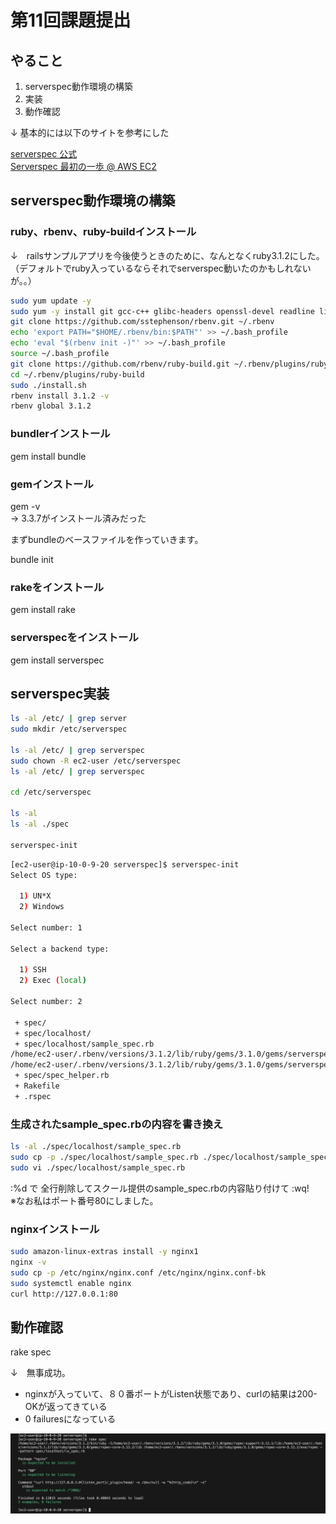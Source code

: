 # 第11回課題提出

## やること
1. serverspec動作環境の構築
2. 実装
3. 動作確認


↓ 基本的には以下のサイトを参考にした

[serverspec 公式](https://serverspec.org/)  
[Serverspec 最初の一歩 @ AWS EC2](https://qiita.com/hitomatagi/items/12f9f10ff8e95dbe0999)


## serverspec動作環境の構築

### ruby、rbenv、ruby-buildインストール

↓　railsサンプルアプリを今後使うときのために、なんとなくruby3.1.2にした。（デフォルトでruby入っているならそれでserverspec動いたのかもしれないが。。）

```sh  
sudo yum update -y  
sudo yum -y install git gcc-c++ glibc-headers openssl-devel readline libyaml-devel  readline-devel zlib zlib-devel libffi-devel libxml2 libxslt libxml2-devel     libxslt-devel sqlite-devel  
git clone https://github.com/sstephenson/rbenv.git ~/.rbenv  
echo 'export PATH="$HOME/.rbenv/bin:$PATH"' >> ~/.bash_profile  
echo 'eval "$(rbenv init -)"' >> ~/.bash_profile  
source ~/.bash_profile  
git clone https://github.com/rbenv/ruby-build.git ~/.rbenv/plugins/ruby-build  
cd ~/.rbenv/plugins/ruby-build  
sudo ./install.sh  
rbenv install 3.1.2 -v  
rbenv global 3.1.2  
```

### bundlerインストール
gem install bundle

### gemインストール
gem -v  
→ 3.3.7がインストール済みだった

まずbundleのベースファイルを作っていきます。

bundle init

### rakeをインストール
gem install rake

### serverspecをインストール
gem install serverspec


## serverspec実装
```sh
ls -al /etc/ | grep server
sudo mkdir /etc/serverspec

ls -al /etc/ | grep serverspec
sudo chown -R ec2-user /etc/serverspec
ls -al /etc/ | grep serverspec

cd /etc/serverspec

ls -al
ls -al ./spec

serverspec-init
```

```sh
[ec2-user@ip-10-0-9-20 serverspec]$ serverspec-init
Select OS type:

  1) UN*X
  2) Windows

Select number: 1

Select a backend type:

  1) SSH
  2) Exec (local)

Select number: 2

 + spec/
 + spec/localhost/
 + spec/localhost/sample_spec.rb
/home/ec2-user/.rbenv/versions/3.1.2/lib/ruby/gems/3.1.0/gems/serverspec-2.42.2/lib/serverspec/setup.rb:155: warning: Passing safe_level with the 2nd argument of ERB.new is deprecated. Do not use it, and specify other arguments as keyword arguments.
/home/ec2-user/.rbenv/versions/3.1.2/lib/ruby/gems/3.1.0/gems/serverspec-2.42.2/lib/serverspec/setup.rb:155: warning: Passing trim_mode with the 3rd argument of ERB.new is deprecated. Use keyword argument like ERB.new(str, trim_mode: ...) instead.
 + spec/spec_helper.rb
 + Rakefile
 + .rspec
```

### 生成されたsample_spec.rbの内容を書き換え
```sh
ls -al ./spec/localhost/sample_spec.rb
sudo cp -p ./spec/localhost/sample_spec.rb ./spec/localhost/sample_spec-bk.rb
sudo vi ./spec/localhost/sample_spec.rb
```

:%d で 全行削除してスクール提供のsample_spec.rbの内容貼り付けて :wq!  
※なお私はポート番号80にしました。

### nginxインストール
```sh
sudo amazon-linux-extras install -y nginx1
nginx -v
sudo cp -p /etc/nginx/nginx.conf /etc/nginx/nginx.conf-bk
sudo systemctl enable nginx
curl http://127.0.0.1:80
```

## 動作確認
rake spec

↓　無事成功。
 - nginxが入っていて、８０番ポートがListen状態であり、curlの結果は200-OKが返ってきている
 - 0 failuresになっている

![check.png](./files/check.png)
